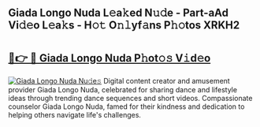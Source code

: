 ## Giada Longo Nuda L𝚎a𝚔ed N𝚞𝚍e - Part-aAd Vi𝚍𝚎o L𝚎a𝚔s - H𝚘𝚝 O𝚗𝚕yf𝚊ns P𝚑𝚘tos XRKH2

# <h2><a href="http://kf6fzjg.oniu.top/?m=Giada+Longo+Nuda">🔗👉 🔴 Giada Longo Nuda P𝚑ot𝚘𝚜 V𝚒d𝚎o</a></h2>

[![Giada Longo Nuda Nu𝚍e𝚜](https://i.imgur.com/0qMVB7G.gif)](http://kf6fzjg.oniu.top/?m=Giada+Longo+Nuda)
Digital content creator and amusement provider Giada Longo Nuda, celebrated for sharing dance and lifestyle ideas through trending dance sequences and short videos. Compassionate counselor Giada Longo Nuda, famed for their kindness and dedication to helping others navigate life's challenges.  
